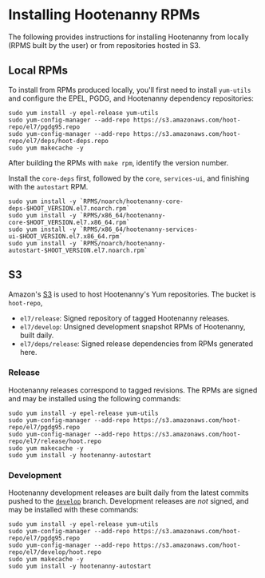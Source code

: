# Installing Hootenanny RPMs

The following provides instructions for installing Hootenanny from
locally (RPMS built by the user) or from repositories hosted in
S3.

## Local RPMs

To install from RPMs produced locally, you'll first need to install
`yum-utils` and configure the EPEL, PGDG, and Hootenanny dependency
repositories:

```
sudo yum install -y epel-release yum-utils
sudo yum-config-manager --add-repo https://s3.amazonaws.com/hoot-repo/el7/pgdg95.repo
sudo yum-config-manager --add-repo https://s3.amazonaws.com/hoot-repo/el7/deps/hoot-deps.repo
sudo yum makecache -y
```

After building the RPMs with `make rpm`, identify the version number.

Install the `core-deps` first, followed by the `core`, `services-ui`, and
finishing with the `autostart` RPM.

```
sudo yum install -y `RPMS/noarch/hootenanny-core-deps-$HOOT_VERSION.el7.noarch.rpm`
sudo yum install -y `RPMS/x86_64/hootenanny-core-$HOOT_VERSION.el7.x86_64.rpm`
sudo yum install -y `RPMS/x86_64/hootenanny-services-ui-$HOOT_VERSION.el7.x86_64.rpm`
sudo yum install -y `RPMS/noarch/hootenanny-autostart-$HOOT_VERSION.el7.noarch.rpm`
```

## S3

Amazon's [S3](https://aws.amazon.com/s3/) is used to host Hootenanny's
Yum repositories.  The bucket is `hoot-repo`,

* `el7/release`: Signed repository of tagged Hootenanny releases.
* `el7/develop`: Unsigned development snapshot RPMs of Hootenanny,
  built daily.
* `el7/deps/release`: Signed release dependencies from RPMs generated here.

### Release

Hootenanny releases correspond to tagged revisions.  The RPMs are signed and
may be installed using the following commands:

```
sudo yum install -y epel-release yum-utils
sudo yum-config-manager --add-repo https://s3.amazonaws.com/hoot-repo/el7/pgdg95.repo
sudo yum-config-manager --add-repo https://s3.amazonaws.com/hoot-repo/el7/release/hoot.repo
sudo yum makecache -y
sudo yum install -y hootenanny-autostart
```

### Development

Hootenanny development releases are built daily from the latest commits pushed to
the [`develop`](https://github.com/ngageoint/hootenanny/tree/develop) branch.
Development releases are *not* signed, and may be installed with these
commands:

```
sudo yum install -y epel-release yum-utils
sudo yum-config-manager --add-repo https://s3.amazonaws.com/hoot-repo/el7/pgdg95.repo
sudo yum-config-manager --add-repo https://s3.amazonaws.com/hoot-repo/el7/develop/hoot.repo
sudo yum makecache -y
sudo yum install -y hootenanny-autostart
```
